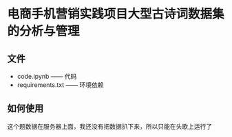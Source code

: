 # 电商手机营销实践项目大型古诗词数据集的分析与管理

## 文件

* code.ipynb —— 代码
* requirements.txt —— 环境依赖

## 如何使用

这个题数据在服务器上面，我还没有把数据扒下来，所以只能在头歌上运行了
